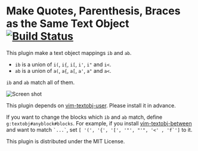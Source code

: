 Make Quotes, Parenthesis, Braces as the Same Text Object [![Build Status](https://travis-ci.org/rhysd/vim-textobj-anyblock.png?branch=master)](https://travis-ci.org/rhysd/vim-textobj-anyblock)
========================================================

This plugin make a text object mappings `ib` and `ab`.

- `ib` is a union of `i(`, `i{`, `i[`, `i'`, `i"` and `i<`.
- `ab` is a union of `a(`, `a{`, `a[`, `a'`, `a"` and `a<`.

`ib` and `ab` match all of them.

![Screen shot](http://gifzo.net/Twph2N6Nmd.gif)

This plugin depends on [vim-textobj-user](https://github.com/kana/vim-textobj-user). Please install it in advance.

If you want to change the blocks which `ib` and `ab` match, define `g:textobj#anyblock#blocks`.  For example, if you install [vim-textobj-between]() and want to match `` `...` ``, set ``[ '(', '{', '[', '"', "'", '<' , 'f`']`` to it.

This plugin is distributed under the MIT License.
